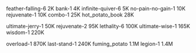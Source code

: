 feather-falling-6     2K
bank-1                4K
infinite-quiver-6     5K
no-pain-no-gain-1    10K
rejuvenate-1         10K
combo-1              25K
hot_potato_book      28K

ultimate-jerry-1     50K
rejuvenate-2         95K
lethality-6         100K
ultimate-wise-1     165K
wisdom-1            220K

overload-1          870K
last-stand-1        240K
fuming_potato       1.1M
legion-1            1.4M
